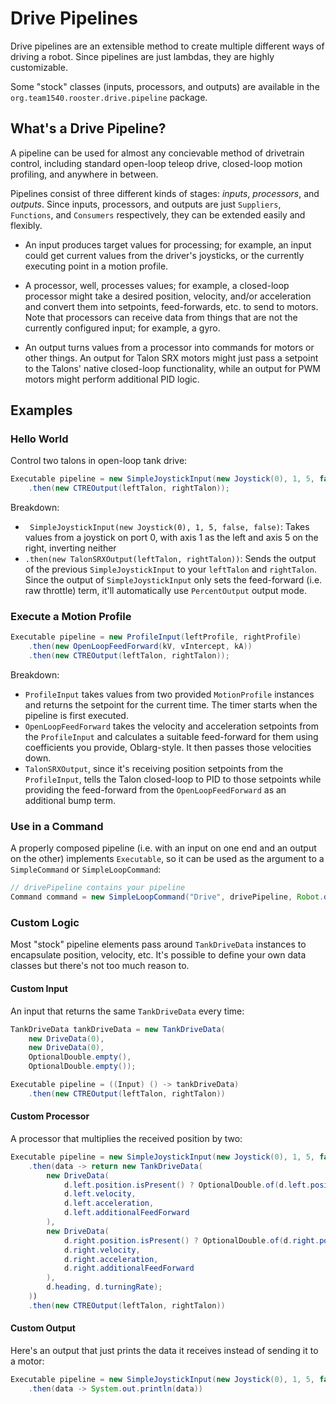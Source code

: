 # Drive Pipelines

Drive pipelines are an extensible method to create multiple different ways of driving a robot. Since pipelines are just lambdas, they are highly customizable.

Some "stock" classes (inputs, processors, and outputs) are available in the `org.team1540.rooster.drive.pipeline` package.

## What's a Drive Pipeline?


A pipeline can be used for almost any concievable method of drivetrain control, including standard open-loop teleop drive, closed-loop motion profiling, and anywhere in between.

Pipelines consist of three different kinds of stages: *inputs*, *processors*, and *outputs*. Since inputs, processors, and outputs are just `Suppliers`, `Functions`, and `Consumers` respectively, they can be extended easily and flexibly.

- An input produces target values for processing; for example, an input could get current values from the driver's joysticks, or the currently executing point in a motion profile.

- A processor, well, processes values; for example, a closed-loop processor might take a desired position, velocity, and/or acceleration and convert them into setpoints, feed-forwards, etc. to send to motors. Note that processors can receive data from things that are not the currently configured input; for example, a gyro.

- An output turns values from a processor into commands for motors or other things. An output for Talon SRX motors might just pass a setpoint to the Talons' native closed-loop functionality, while an output for PWM motors might perform additional PID logic.



## Examples

### Hello World

Control two talons in open-loop tank drive:

```java
Executable pipeline = new SimpleJoystickInput(new Joystick(0), 1, 5, false, false)
    .then(new CTREOutput(leftTalon, rightTalon));
```

Breakdown:

- ` SimpleJoystickInput(new Joystick(0), 1, 5, false, false)`: Takes values from a joystick on port 0, with axis 1 as the left and axis 5 on the right, inverting neither
- `.then(new TalonSRXOutput(leftTalon, rightTalon))`: Sends the output of the previous `SimpleJoystickInput` to your `leftTalon` and `rightTalon`. Since the output of `SimpleJoystickInput` only sets the feed-forward (i.e. raw throttle) term, it'll automatically use `PercentOutput` output mode.

### Execute a Motion Profile

```java
Executable pipeline = new ProfileInput(leftProfile, rightProfile)
    .then(new OpenLoopFeedForward(kV, vIntercept, kA))
    .then(new CTREOutput(leftTalon, rightTalon));
```

Breakdown:

- `ProfileInput` takes values from two provided `MotionProfile` instances and returns the setpoint for the current time. The timer starts when the pipeline is first executed.
- `OpenLoopFeedForward` takes the velocity and acceleration setpoints from the `ProfileInput` and calculates a suitable feed-forward for them using coefficients you provide, Oblarg-style. It then passes those velocities down.
- `TalonSRXOutput`, since it's receiving position setpoints from the `ProfileInput`, tells the Talon closed-loop to PID to those setpoints while providing the feed-forward from the `OpenLoopFeedForward` as an additional bump term.

### Use in a Command

A properly composed pipeline (i.e. with an input on one end and an output on the other) implements `Executable`, so it can be used as the argument to a `SimpleCommand` or `SimpleLoopCommand`:

```java
// drivePipeline contains your pipeline
Command command = new SimpleLoopCommand("Drive", drivePipeline, Robot.driveTrain);
```

### Custom Logic

Most "stock" pipeline elements pass around `TankDriveData` instances to encapsulate position, velocity, etc. It's possible to define your own data classes but there's not too much reason to.

#### Custom Input

An input that returns the same `TankDriveData` every time:

```java
TankDriveData tankDriveData = new TankDriveData(
    new DriveData(0), 
    new DriveData(0), 
    OptionalDouble.empty(), 
    OptionalDouble.empty());

Executable pipeline = ((Input) () -> tankDriveData)
    .then(new CTREOutput(leftTalon, rightTalon))
```

#### Custom Processor

A processor that multiplies the received position by two:

```java
Executable pipeline = new SimpleJoystickInput(new Joystick(0), 1, 5, false, false)
    .then(data -> return new TankDriveData(
        new DriveData(
            d.left.position.isPresent() ? OptionalDouble.of(d.left.position.getAsDouble() * 2) : d.left.position,
            d.left.velocity,
            d.left.acceleration,
            d.left.additionalFeedForward
        ),
        new DriveData(
            d.right.position.isPresent() ? OptionalDouble.of(d.right.position.getAsDouble() * 2) : d.right.position,
            d.right.velocity,
            d.right.acceleration,
            d.right.additionalFeedForward
        ),
        d.heading, d.turningRate);
    ))
    .then(new CTREOutput(leftTalon, rightTalon))
```

#### Custom Output

Here's an output that just prints the data it receives instead of sending it to a motor:

```java
Executable pipeline = new SimpleJoystickInput(new Joystick(0), 1, 5, false, false)
    .then(data -> System.out.println(data))
```


